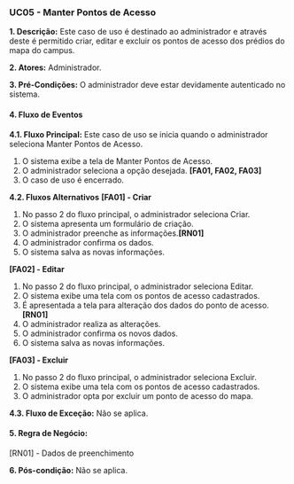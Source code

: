 ### UC05 - Manter Pontos de Acesso

**1. Descrição:** Este caso de uso é destinado ao administrador e através deste é permitido criar, editar e excluir os pontos de acesso dos prédios do mapa do campus.

**2. Atores:** Administrador.

**3. Pré-Condições:** O administrador deve estar devidamente autenticado no sistema. 

#### 4. Fluxo de Eventos 

**4.1. Fluxo Principal:** Este caso de uso se inicia quando o administrador seleciona Manter Pontos de Acesso.
1. O sistema exibe a tela de Manter Pontos de Acesso.
2. O administrador seleciona a opção desejada. **[FA01, FA02, FA03]**
3. O caso de uso é encerrado. 

**4.2. Fluxos Alternativos**
**[FA01] - Criar**
1. No passo 2 do fluxo principal, o administrador seleciona Criar.
2. O sistema apresenta um formulário de criação.
3. O administrador preenche as informações.**[RN01]**
4. O administrador confirma os dados.
5. O sistema salva as novas informações.

**[FA02] - Editar**
1. No passo 2 do fluxo principal, o administrador seleciona Editar.
2. O sistema exibe uma tela com os pontos de acesso cadastrados. 
3. É apresentada a tela para alteração dos dados do ponto de acesso.**[RN01]**
4. O administrador realiza as alterações.
5. O administrador confirma os novos dados.
6. O sistema salva as novas informações.

**[FA03] - Excluir**
1. No passo 2 do fluxo principal, o administrador seleciona Excluir.
2. O sistema exibe uma tela com os pontos de acesso cadastrados.
3. O administrador opta por excluir um ponto de acesso do mapa.

**4.3. Fluxo de Exceção:** Não se aplica.
#### 5. Regra de Negócio: 
[RN01] - Dados de preenchimento

**6. Pós-condição:** Não se aplica.
